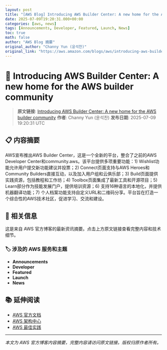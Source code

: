 ```yaml
---
layout: post
title: "[AWS Blog] Introducing AWS Builder Center: A new home for the AWS builder community"
date: 2025-07-09T19:20:31.000+00:00
categories: [aws, news]
tags: [Announcements, Developer, Featured, Launch, News]
toc: true
math: false
author: "AWS Blog 摘要"
original_author: "Channy Yun (윤석찬)"
original_link: "https://aws.amazon.com/blogs/aws/introducing-aws-builder-center-a-new-home-for-the-aws-builder-community/"
---
```


# 📰 Introducing AWS Builder Center: A new home for the AWS builder community

> **原文链接**: [Introducing AWS Builder Center: A new home for the AWS builder community](https://aws.amazon.com/blogs/aws/introducing-aws-builder-center-a-new-home-for-the-aws-builder-community/)
> **作者**: Channy Yun (윤석찬)
> **发布日期**: 2025-07-09 19:20:31 UTC

## 📋 内容摘要

AWS宣布推出AWS Builder Center，这是一个全新的平台，整合了之前的AWS Developer Center和community.aws。该平台提供多项重要功能：1) Wishlist功能允许用户提交新功能建议并投票；2) Connect页面支持与AWS Heroes和Community Builders直接互动，以及加入用户组和云俱乐部；3) Build页面提供实践资源，包括教程和工作坊；4) Toolbox页面集成了最新工具和开源项目；5) Learn部分作为技能发展门户，提供培训资源；6) 支持16种语言的本地化，并提供机器翻译功能；7) 个人档案功能支持自定义URL和二维码分享。平台旨在打造一个综合性的AWS技术社区，促进学习、交流和建设。

## 🔗 相关信息

这是来自 AWS 官方博客的最新资讯摘要。点击上方原文链接查看完整内容和技术细节。

### 🏷️ 涉及的 AWS 服务和主题

- **Announcements**
- **Developer**
- **Featured**
- **Launch**
- **News**

## 📚 延伸阅读

- [AWS 官方文档](https://docs.aws.amazon.com/)
- [AWS 架构中心](https://aws.amazon.com/architecture/)
- [AWS 最佳实践](https://aws.amazon.com/architecture/well-architected/)

---

*本文为 AWS 官方博客内容摘要，完整内容请访问原文链接。版权归原作者所有。*